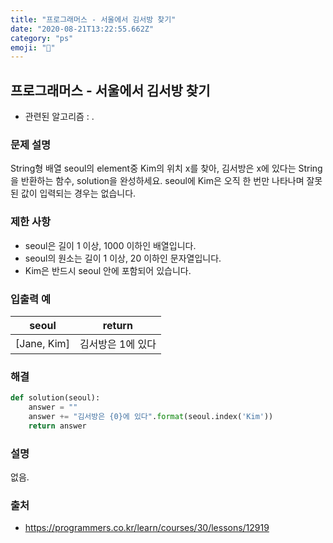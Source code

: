 ```yaml
---
title: "프로그래머스 - 서울에서 김서방 찾기"
date: "2020-08-21T13:22:55.662Z"
category: "ps"
emoji: "🚕"
---
```


## 프로그래머스 - 서울에서 김서방 찾기

- 관련된 알고리즘 : .

### 문제 설명

String형 배열 seoul의 element중 Kim의 위치 x를 찾아, 김서방은 x에 있다는 String을 반환하는 함수, solution을 완성하세요. seoul에 Kim은 오직 한 번만 나타나며 잘못된 값이 입력되는 경우는 없습니다.

### 제한 사항

- seoul은 길이 1 이상, 1000 이하인 배열입니다.
- seoul의 원소는 길이 1 이상, 20 이하인 문자열입니다.
- Kim은 반드시 seoul 안에 포함되어 있습니다.

### 입출력 예

| seoul       | return            |
| ----------- | ----------------- |
| [Jane, Kim] | 김서방은 1에 있다 |

### 해결

```python
def solution(seoul):    
    answer = ""
    answer += "김서방은 {0}에 있다".format(seoul.index('Kim'))
    return answer
```

### 설명

없음.

### 출처

- https://programmers.co.kr/learn/courses/30/lessons/12919
